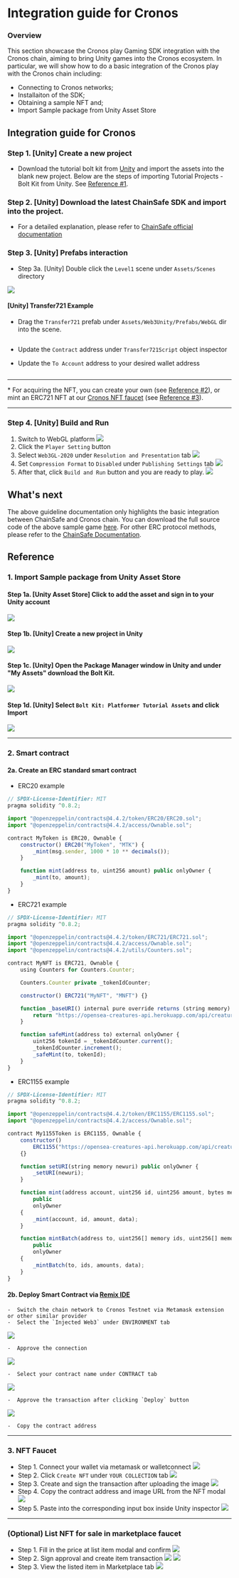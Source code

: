 # Integration guide for Cronos

###

### Overview

This section showcase the Cronos play Gaming SDK integration with the Cronos chain, aiming to bring Unity games into the Cronos ecosystem. In particular, we will show how to do a basic integration of the Cronos play with the Cronos chain including:

* Connecting to Cronos networks;
* Installaiton of the SDK;
* Obtaining a sample NFT and;
* Import Sample package from Unity Asset Store

## Integration guide for Cronos

### Step 1. \[Unity] Create a new project

* Download the tutorial bolt kit from [Unity](https://assetstore.unity.com/packages/essentials/tutorial-projects/bolt-kit-platformer-tutorial-assets-168067) and import the assets into the blank new project. Below are the steps of importing Tutorial Projects - Bolt Kit from Unity. See [Reference #1](cronos-gamefi-integraton-1.md#reference).

### Step 2. \[Unity] Download the latest ChainSafe SDK and import into the project.

* For a detailed explanation, please refer to [ChainSafe official documentation](https://chainsafe.github.io/game-docs/)

### Step 3. \[Unity] Prefabs interaction

* Step 3a. \[Unity] Double click the `Level1` scene under `Assets/Scenes` directory

![](<../.gitbook/assets/cronos-gamefi-integration-step3a (1).png>)

#### \[Unity] Transfer721 Example

*   Drag the `Transfer721` prefab under `Assets/Web3Unity/Prefabs/WebGL` dir into the scene.

    <img src="../.gitbook/assets/cronos-gamefi-integration-step6-1 (1).png" alt="" data-size="original">
* Update the `Contract` address under `Transfer721Script` object inspector
*   Update the `To Account` address to your desired wallet address

    <img src="../.gitbook/assets/cronos-gamefi-integration-step6-2.png" alt="" data-size="original">

***

\* For acquiring the NFT, you can create your own (see [Reference #2](cronos-gamefi-integraton-1.md#\_2-smart-contract)), or mint an ERC721 NFT at our [Cronos NFT faucet](https://cronos.org/nft-faucet) (see [Reference #3](cronos-gamefi-integraton-1.md#\_3-nft-faucet)).

***

### Step 4. \[Unity] Build and Run

1. Switch to WebGL platform ![](<../.gitbook/assets/cronos-gamefi-integration-step8-1 (1).png>)
2. Click the `Player Setting` button
3. Select `Web3GL-2020` under `Resolution and Presentation` tab ![](<../.gitbook/assets/cronos-gamefi-integration-step8-2 (1).png>)
4. Set `Compression Format` to `Disabled` under `Publishing Settings` tab ![](<../.gitbook/assets/cronos-gamefi-integration-step8-3 (1).png>)
5. After that, click `Build and Run` button and you are ready to play. ![](../.gitbook/assets/cronos-gamefi-integration-step8-4.png)

## What's next

The above guideline documentation only highlights the basic integration between ChainSafe and Cronos chain. You can download the full source code of the above sample game [here](https://github.com/crypto-org-chain/cronos-docs/blob/master/docs/play/assets/cronos-chainsafe-unity-sample.unitypackage.zip). For other ERC protocol methods, please refer to the [ChainSafe Documentation](https://chainsafe.github.io/game-docs/).

## Reference

### 1. Import Sample package from Unity Asset Store

#### Step 1a. \[Unity Asset Store] Click to add the asset and sign in to your Unity account

![](../.gitbook/assets/cronos-gamefi-integration-step2a.png)

#### Step 1b. \[Unity] Create a new project in Unity

![](../.gitbook/assets/new-projects.png)

#### Step 1c. \[Unity] Open the Package Manager window in Unity and under "My Assets" download the Bolt Kit.

![](../.gitbook/assets/cronos-gamefi-integration-step2c.png)

#### Step 1d. \[Unity] Select `Bolt Kit: Platformer Tutorial Assets` and click Import

![](../.gitbook/assets/cronos-gamefi-integration-step2d.png)

***

### 2. Smart contract

#### 2a. Create an ERC standard smart contract

* ERC20 example

```javascript
// SPDX-License-Identifier: MIT
pragma solidity ^0.8.2;

import "@openzeppelin/contracts@4.4.2/token/ERC20/ERC20.sol";
import "@openzeppelin/contracts@4.4.2/access/Ownable.sol";

contract MyToken is ERC20, Ownable {
    constructor() ERC20("MyToken", "MTK") {
        _mint(msg.sender, 1000 * 10 ** decimals());
    }

    function mint(address to, uint256 amount) public onlyOwner {
        _mint(to, amount);
    }
}
```

* ERC721 example

```javascript
// SPDX-License-Identifier: MIT
pragma solidity ^0.8.2;

import "@openzeppelin/contracts@4.4.2/token/ERC721/ERC721.sol";
import "@openzeppelin/contracts@4.4.2/access/Ownable.sol";
import "@openzeppelin/contracts@4.4.2/utils/Counters.sol";

contract MyNFT is ERC721, Ownable {
    using Counters for Counters.Counter;

    Counters.Counter private _tokenIdCounter;

    constructor() ERC721("MyNFT", "MNFT") {}

    function _baseURI() internal pure override returns (string memory) {
        return "https://opensea-creatures-api.herokuapp.com/api/creature/";
    }

    function safeMint(address to) external onlyOwner {
        uint256 tokenId = _tokenIdCounter.current();
        _tokenIdCounter.increment();
        _safeMint(to, tokenId);
    }
}
```

* ERC1155 example

```javascript
// SPDX-License-Identifier: MIT
pragma solidity ^0.8.2;

import "@openzeppelin/contracts@4.4.2/token/ERC1155/ERC1155.sol";
import "@openzeppelin/contracts@4.4.2/access/Ownable.sol";

contract My1155Token is ERC1155, Ownable {
    constructor()
        ERC1155("https://opensea-creatures-api.herokuapp.com/api/creature/")
    {}

    function setURI(string memory newuri) public onlyOwner {
        _setURI(newuri);
    }

    function mint(address account, uint256 id, uint256 amount, bytes memory data)
        public
        onlyOwner
    {
        _mint(account, id, amount, data);
    }

    function mintBatch(address to, uint256[] memory ids, uint256[] memory amounts, bytes memory data)
        public
        onlyOwner
    {
        _mintBatch(to, ids, amounts, data);
    }
}
```

#### 2b. Deploy Smart Contract via [Remix IDE](https://remix.ethereum.org/)

```
-  Switch the chain network to Cronos Testnet via Metamask extension or other similar provider
-  Select the `Injected Web3` under ENVIRONMENT tab
```

![](<../.gitbook/assets/cronos-gamefi-integration-step5-1 (1).png>)

```
-  Approve the connection
```

![](../.gitbook/assets/cronos-gamefi-integration-step5-2.png)

```
-  Select your contract name under CONTRACT tab
```

![](../.gitbook/assets/cronos-gamefi-integration-step5-3.png)

```
-  Approve the transaction after clicking `Deploy` button
```

![](<../.gitbook/assets/cronos-gamefi-integration-step5-4 (1).png>)

```
-  Copy the contract address
```

***

### 3. NFT Faucet

* Step 1. Connect your wallet via metamask or walletconnect ![](../.gitbook/assets/cronos-gamefi-integration-nft-fauct-1.png)
* Step 2. Click `Create NFT` under `YOUR COLLECTION` tab ![](<../.gitbook/assets/cronos-gamefi-integration-nft-fauct-2 (1).png>)
* Step 3. Create and sign the transaction after uploading the image ![](../.gitbook/assets/cronos-gamefi-integration-nft-fauct-3.png)
* Step 4. Copy the contract address and image URL from the NFT modal ![](<../.gitbook/assets/cronos-gamefi-integration-nft-fauct-4 (1).png>)
* Step 5. Paste into the corresponding input box inside Unity inspector ![](../.gitbook/assets/cronos-gamefi-integration-step6-2.png)

***

### (Optional) List NFT for sale in marketplace faucet

* Step 1. Fill in the price at list item modal and confirm ![](<../.gitbook/assets/cronos-gamefi-integration-nft-fauct-5 (1).png>)
* Step 2. Sign approval and create item transaction ![](<../.gitbook/assets/cronos-gamefi-integration-nft-fauct-6 (1).png>) ![](<../.gitbook/assets/cronos-gamefi-integration-nft-fauct-7 (1).png>)
* Step 3. View the listed item in Marketplace tab ![](<../.gitbook/assets/cronos-gamefi-integration-nft-fauct-8 (1).png>)
